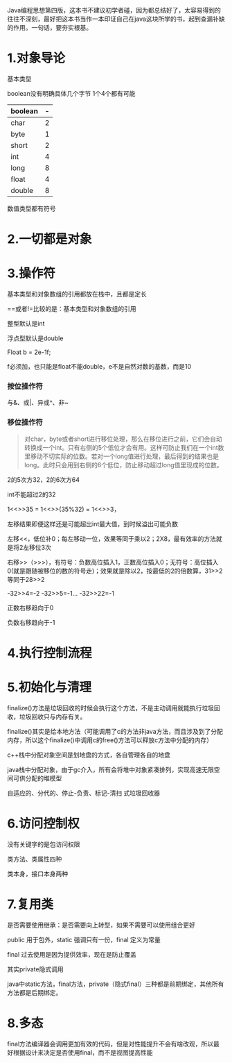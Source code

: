 Java编程思想第四版，这本书不建议初学者碰，因为都总结好了，太容易得到的往往不深刻，最好把这本书当作一本印证自己在java这块所学的书，起到查漏补缺的作用。一句话，要夯实根基。

# 1.对象导论

基本类型

boolean没有明确具体几个字节 1个4个都有可能

| boolean | -    |
| ------- | ---- |
| char    | 2    |
| byte    | 1    |
| short   | 2    |
| int     | 4    |
| long    | 8    |
| float   | 4    |
| double  | 8    |

数值类型都有符号



# 2.一切都是对象



# 3.操作符

基本类型和对象数组的引用都放在栈中，且都是定长

==或者!=比较的是：基本类型和对象数组的引用

整型默认是int

浮点型默认是double

Float b = 2e-1f;

f必须加，也只能是float不能double，e不是自然对数的基数，而是10

### 按位操作符

与&、或|、异或^、非~

### 移位操作符

> 对char，byte或者short进行移位处理，那么在移位进行之前，它们会自动转换成一个int。只有右侧的5个低位才会有用。这样可防止我们在一个int数里移动不切实际的位数。若对一个long值进行处理，最后得到的结果也是long。此时只会用到右侧的6个低位，防止移动超过long值里现成的位数。

2的5次方32，2的6次方64

int不能超过2的32

1<<>>35 = 1<<>>(35%32) = 1<<>>3，

左移结果即便这样还是可能超出int最大值，到时候溢出可能负数

左移<<，低位补0；每左移动一位，效果等同于乘以2；2X8，最有效率的方法就是将2左移位3次

右移>>（>>>），有符号：负数高位插入1，正数高位插入0；无符号：高位插入0(就是跟随被移位的数的符号走)；效果就是除以2，按最低的2的倍数算，31>>2等同于28>>2

-32>>4=-2 -32>>5=-1... -32>>22=-1

正数右移趋向于0

负数右移趋向于-1

# 4.执行控制流程



# 5.初始化与清理

finalize()方法是垃圾回收的时候会执行这个方法，不是主动调用就能执行垃圾回收，垃圾回收只与内存有关。

finalize()其实是给本地方法（可能调用了c的方法非java方法，而且涉及到了分配内存，所以这个finalize()中调用c的free()方法可以释放c方法中分配的内存）

c++栈中分配对象空间是划地盘的方式，各自管理各自的地盘

java栈中分配对象，由于gc介入，所有会将堆中对象紧凑排列，实现高速无限空间可供分配的堆模型

自适应的、分代的、停止-负责、标记-清扫 式垃圾回收器



# 6.访问控制权

没有关键字的是包访问权限

类方法、类属性四种

类本身，接口本身两种

# 7.复用类

是否需要使用继承：是否需要向上转型，如果不需要可以使用组合更好

public 用于包外，static 强调只有一份，final 定义为常量

final 过去使用是因为提供效率，现在是防止覆盖

其实private隐式调用

java中static方法，final方法，private（隐式final）三种都是前期绑定，其他所有方法都是后期绑定。

# 8.多态

final方法编译器会调用更加有效的代码，但是对性能提升不会有啥改观，所以最好根据设计来决定是否使用final，而不是视图提高性能

